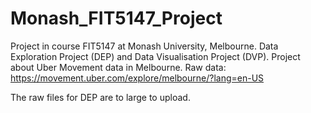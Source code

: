 # Monash_FIT5147_Project

Project in course FIT5147 at Monash University, Melbourne. Data Exploration Project (DEP) and Data Visualisation Project (DVP). 
Project about Uber Movement data in Melbourne. Raw data: https://movement.uber.com/explore/melbourne/?lang=en-US

The raw files for DEP are to large to upload.
